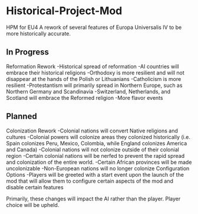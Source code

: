 # Historical-Project-Mod
HPM for EU4
A rework of several features of Europa Universalis IV to be more historically accurate.

In Progress
-----------
Reformation Rework
  -Historical spread of reformation
  -AI countries will embrace their historical religions
  -Orthodoxy is more resilient and will not disappear at the hands of the Polish or Lithuanians
  -Catholicism is more resilient
  -Protestantism will primarily spread in Northern Europe, such as Northern Germany and Scandinavia
  -Switzerland, Netherlands, and Scotland will embrace the Reformed religion
  -More flavor events
  
Planned
-------
Colonization Rework
  -Colonial nations will convert Native religions and cultures
  -Colonial powers will colonize areas they colonized historically (i.e. Spain colonizes Peru, Mexico, Colombia, while England colonizes America and Canada)
  -Colonial nations will not colonize outside of their colonial region
  -Certain colonial nations will be nerfed to prevent the rapid spread and colonization of the entire world.
  -Certain African provinces will be made uncolonizable
  -Non-European nations will no longer colonize
Configuration Options
  -Players will be greeted with a start event upon the launch of the mod that will allow them to configure certain aspects of the mod and disable certain features

Primarily, these changes will impact the AI rather than the player. Player choice will be upheld.
